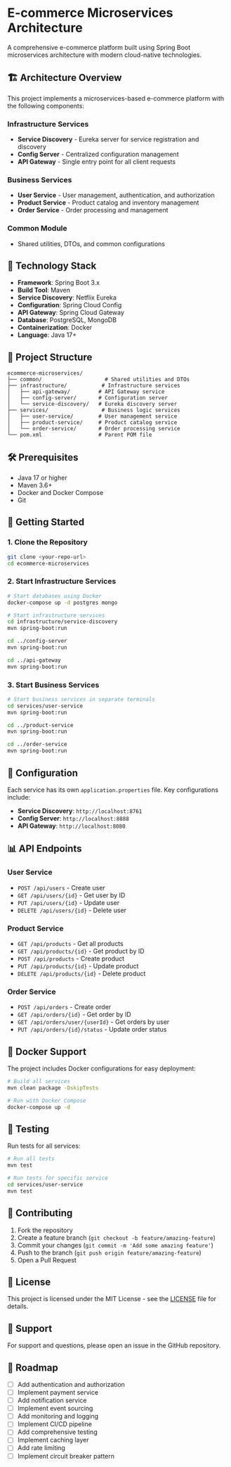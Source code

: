 # E-commerce Microservices Architecture

A comprehensive e-commerce platform built using Spring Boot microservices architecture with modern cloud-native technologies.

## 🏗️ Architecture Overview

This project implements a microservices-based e-commerce platform with the following components:

### Infrastructure Services
- **Service Discovery** - Eureka server for service registration and discovery
- **Config Server** - Centralized configuration management
- **API Gateway** - Single entry point for all client requests

### Business Services
- **User Service** - User management, authentication, and authorization
- **Product Service** - Product catalog and inventory management
- **Order Service** - Order processing and management

### Common Module
- Shared utilities, DTOs, and common configurations

## 🚀 Technology Stack

- **Framework**: Spring Boot 3.x
- **Build Tool**: Maven
- **Service Discovery**: Netflix Eureka
- **Configuration**: Spring Cloud Config
- **API Gateway**: Spring Cloud Gateway
- **Database**: PostgreSQL, MongoDB
- **Containerization**: Docker
- **Language**: Java 17+

## 📁 Project Structure

```
ecommerce-microservices/
├── common/                    # Shared utilities and DTOs
├── infrastructure/           # Infrastructure services
│   ├── api-gateway/         # API Gateway service
│   ├── config-server/       # Configuration server
│   └── service-discovery/   # Eureka discovery server
├── services/                 # Business logic services
│   ├── user-service/        # User management service
│   ├── product-service/     # Product catalog service
│   └── order-service/       # Order processing service
└── pom.xml                  # Parent POM file
```

## 🛠️ Prerequisites

- Java 17 or higher
- Maven 3.6+
- Docker and Docker Compose
- Git

## 🚀 Getting Started

### 1. Clone the Repository
```bash
git clone <your-repo-url>
cd ecommerce-microservices
```

### 2. Start Infrastructure Services
```bash
# Start databases using Docker
docker-compose up -d postgres mongo

# Start infrastructure services
cd infrastructure/service-discovery
mvn spring-boot:run

cd ../config-server
mvn spring-boot:run

cd ../api-gateway
mvn spring-boot:run
```

### 3. Start Business Services
```bash
# Start business services in separate terminals
cd services/user-service
mvn spring-boot:run

cd ../product-service
mvn spring-boot:run

cd ../order-service
mvn spring-boot:run
```

## 🔧 Configuration

Each service has its own `application.properties` file. Key configurations include:

- **Service Discovery**: `http://localhost:8761`
- **Config Server**: `http://localhost:8888`
- **API Gateway**: `http://localhost:8080`

## 📊 API Endpoints

### User Service
- `POST /api/users` - Create user
- `GET /api/users/{id}` - Get user by ID
- `PUT /api/users/{id}` - Update user
- `DELETE /api/users/{id}` - Delete user

### Product Service
- `GET /api/products` - Get all products
- `GET /api/products/{id}` - Get product by ID
- `POST /api/products` - Create product
- `PUT /api/products/{id}` - Update product
- `DELETE /api/products/{id}` - Delete product

### Order Service
- `POST /api/orders` - Create order
- `GET /api/orders/{id}` - Get order by ID
- `GET /api/orders/user/{userId}` - Get orders by user
- `PUT /api/orders/{id}/status` - Update order status

## 🐳 Docker Support

The project includes Docker configurations for easy deployment:

```bash
# Build all services
mvn clean package -DskipTests

# Run with Docker Compose
docker-compose up -d
```

## 🧪 Testing

Run tests for all services:

```bash
# Run all tests
mvn test

# Run tests for specific service
cd services/user-service
mvn test
```

## 📝 Contributing

1. Fork the repository
2. Create a feature branch (`git checkout -b feature/amazing-feature`)
3. Commit your changes (`git commit -m 'Add some amazing feature'`)
4. Push to the branch (`git push origin feature/amazing-feature`)
5. Open a Pull Request

## 📄 License

This project is licensed under the MIT License - see the [LICENSE](LICENSE) file for details.

## 🤝 Support

For support and questions, please open an issue in the GitHub repository.

## 🔮 Roadmap

- [ ] Add authentication and authorization
- [ ] Implement payment service
- [ ] Add notification service
- [ ] Implement event sourcing
- [ ] Add monitoring and logging
- [ ] Implement CI/CD pipeline
- [ ] Add comprehensive testing
- [ ] Implement caching layer
- [ ] Add rate limiting
- [ ] Implement circuit breaker pattern
